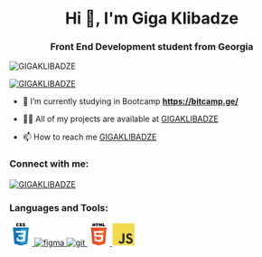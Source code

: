 <h1 align="center">Hi 👋, I'm Giga Klibadze</h1>
<h3 align="center"> Front End Development student from Georgia</h3>

<p align="left"> <img src="https://komarev.com/ghpvc/?username=GIGAKLIBADZEli&label=Profile%20views&color=3f5427&style=plastic" alt="GIGAKLIBADZE" /> </p>

<p align="left"> <a href="https://github.com/ryo-ma/github-profile-trophy"><img src="https://github-profile-trophy.vercel.app/?username=GIGAKLIBADZE" alt="GIGAKLIBADZE" /></a> </p>

- 🌱 I’m currently studying in Bootcamp **https://bitcamp.ge/**

- 👨‍💻 All of my projects are available at [GIGAKLIBADZE](https://github.com/GIGAKLIBADZE)

- 📫 How to reach me [GIGAKLIBADZE](https://www.linkedin.com/in/giga-klibadze-271948245/)

<h3 align="left">Connect with me:</h3>
<p align="left">
<a href="https://www.linkedin.com/in/giga-klibadze-271948245/" target="blank"><img align="center" src="https://raw.githubusercontent.com/rahuldkjain/github-profile-readme-generator/master/src/images/icons/Social/linked-in-alt.svg" alt="GIGAKLIBADZE" height="30" width="40" /></a>


<h3 align="left">Languages and Tools:</h3>
<p align="left"> <a href="https://www.w3schools.com/css/" target="_blank" rel="noreferrer"> <img src="https://raw.githubusercontent.com/devicons/devicon/master/icons/css3/css3-original-wordmark.svg" alt="css3" width="40" height="40"/> </a> <a href="https://www.figma.com/" target="_blank" rel="noreferrer"> <img src="https://www.vectorlogo.zone/logos/figma/figma-icon.svg" alt="figma" width="40" height="40"/> </a> <a href="https://git-scm.com/" target="_blank" rel="noreferrer"> <img src="https://www.vectorlogo.zone/logos/git-scm/git-scm-icon.svg" alt="git" width="40" height="40"/> </a> <a href="https://www.w3.org/html/" target="_blank" rel="noreferrer"> <img src="https://raw.githubusercontent.com/devicons/devicon/master/icons/html5/html5-original-wordmark.svg" alt="html5" width="40" height="40"/> </a> <a href="https://developer.mozilla.org/en-US/docs/Web/JavaScript" target="_blank" rel="noreferrer"> <img src="https://raw.githubusercontent.com/devicons/devicon/master/icons/javascript/javascript-original.svg" alt="javascript" width="40" height="40"/> </a> </p>
